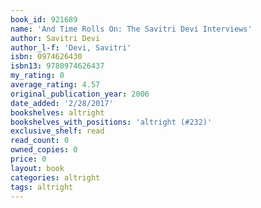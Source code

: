 ```yaml
---
book_id: 921689
name: 'And Time Rolls On: The Savitri Devi Interviews'
author: Savitri Devi
author_l-f: 'Devi, Savitri'
isbn: 0974626430
isbn13: 9780974626437
my_rating: 0
average_rating: 4.57
original_publication_year: 2006
date_added: '2/28/2017'
bookshelves: altright
bookshelves_with_positions: 'altright (#232)'
exclusive_shelf: read
read_count: 0
owned_copies: 0
price: 0
layout: book
categories: altright
tags: altright
---
```

